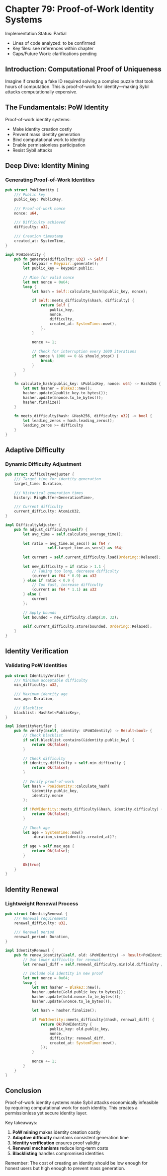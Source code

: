 # Chapter 79: Proof-of-Work Identity Systems

Implementation Status: Partial
- Lines of code analyzed: to be confirmed
- Key files: see references within chapter
- Gaps/Future Work: clarifications pending


## Introduction: Computational Proof of Uniqueness

Imagine if creating a fake ID required solving a complex puzzle that took hours of computation. This is proof-of-work for identity—making Sybil attacks computationally expensive.

## The Fundamentals: PoW Identity

Proof-of-work identity systems:
- Make identity creation costly
- Prevent mass identity generation
- Bind computational work to identity
- Enable permissionless participation
- Resist Sybil attacks

## Deep Dive: Identity Mining

### Generating Proof-of-Work Identities

```rust
pub struct PoWIdentity {
    /// Public key
    public_key: PublicKey,
    
    /// Proof-of-work nonce
    nonce: u64,
    
    /// Difficulty achieved
    difficulty: u32,
    
    /// Creation timestamp
    created_at: SystemTime,
}

impl PoWIdentity {
    pub fn generate(difficulty: u32) -> Self {
        let keypair = Keypair::generate();
        let public_key = keypair.public;
        
        // Mine for valid nonce
        let mut nonce = 0u64;
        loop {
            let hash = Self::calculate_hash(&public_key, nonce);
            
            if Self::meets_difficulty(&hash, difficulty) {
                return Self {
                    public_key,
                    nonce,
                    difficulty,
                    created_at: SystemTime::now(),
                };
            }
            
            nonce += 1;
            
            // Check for interruption every 1000 iterations
            if nonce % 1000 == 0 && should_stop() {
                break;
            }
        }
    }
    
    fn calculate_hash(public_key: &PublicKey, nonce: u64) -> Hash256 {
        let mut hasher = Blake3::new();
        hasher.update(&public_key.to_bytes());
        hasher.update(&nonce.to_le_bytes());
        hasher.finalize()
    }
    
    fn meets_difficulty(hash: &Hash256, difficulty: u32) -> bool {
        let leading_zeros = hash.leading_zeros();
        leading_zeros >= difficulty
    }
}
```

## Adaptive Difficulty

### Dynamic Difficulty Adjustment

```rust
pub struct DifficultyAdjuster {
    /// Target time for identity generation
    target_time: Duration,
    
    /// Historical generation times
    history: RingBuffer<GenerationTime>,
    
    /// Current difficulty
    current_difficulty: AtomicU32,
}

impl DifficultyAdjuster {
    pub fn adjust_difficulty(&self) {
        let avg_time = self.calculate_average_time();
        
        let ratio = avg_time.as_secs() as f64 / 
                   self.target_time.as_secs() as f64;
        
        let current = self.current_difficulty.load(Ordering::Relaxed);
        
        let new_difficulty = if ratio > 1.1 {
            // Taking too long, decrease difficulty
            (current as f64 * 0.9) as u32
        } else if ratio < 0.9 {
            // Too fast, increase difficulty
            (current as f64 * 1.1) as u32
        } else {
            current
        };
        
        // Apply bounds
        let bounded = new_difficulty.clamp(10, 32);
        
        self.current_difficulty.store(bounded, Ordering::Relaxed);
    }
}
```

## Identity Verification

### Validating PoW Identities

```rust
pub struct IdentityVerifier {
    /// Minimum acceptable difficulty
    min_difficulty: u32,
    
    /// Maximum identity age
    max_age: Duration,
    
    /// Blacklist
    blacklist: HashSet<PublicKey>,
}

impl IdentityVerifier {
    pub fn verify(&self, identity: &PoWIdentity) -> Result<bool> {
        // Check blacklist
        if self.blacklist.contains(&identity.public_key) {
            return Ok(false);
        }
        
        // Check difficulty
        if identity.difficulty < self.min_difficulty {
            return Ok(false);
        }
        
        // Verify proof-of-work
        let hash = PoWIdentity::calculate_hash(
            &identity.public_key,
            identity.nonce
        );
        
        if !PoWIdentity::meets_difficulty(&hash, identity.difficulty) {
            return Ok(false);
        }
        
        // Check age
        let age = SystemTime::now()
            .duration_since(identity.created_at)?;
        
        if age > self.max_age {
            return Ok(false);
        }
        
        Ok(true)
    }
}
```

## Identity Renewal

### Lightweight Renewal Process

```rust
pub struct IdentityRenewal {
    /// Renewal requirements
    renewal_difficulty: u32,
    
    /// Renewal period
    renewal_period: Duration,
}

impl IdentityRenewal {
    pub fn renew_identity(&self, old: &PoWIdentity) -> Result<PoWIdentity> {
        // Use lower difficulty for renewal
        let renewal_diff = self.renewal_difficulty.min(old.difficulty / 2);
        
        // Include old identity in new proof
        let mut nonce = 0u64;
        loop {
            let mut hasher = Blake3::new();
            hasher.update(&old.public_key.to_bytes());
            hasher.update(&old.nonce.to_le_bytes());
            hasher.update(&nonce.to_le_bytes());
            
            let hash = hasher.finalize();
            
            if PoWIdentity::meets_difficulty(&hash, renewal_diff) {
                return Ok(PoWIdentity {
                    public_key: old.public_key,
                    nonce,
                    difficulty: renewal_diff,
                    created_at: SystemTime::now(),
                });
            }
            
            nonce += 1;
        }
    }
}
```

## Conclusion

Proof-of-work identity systems make Sybil attacks economically infeasible by requiring computational work for each identity. This creates a permissionless yet secure identity layer.

Key takeaways:
1. **PoW mining** makes identity creation costly
2. **Adaptive difficulty** maintains consistent generation time
3. **Identity verification** ensures proof validity
4. **Renewal mechanisms** reduce long-term costs
5. **Blacklisting** handles compromised identities

Remember: The cost of creating an identity should be low enough for honest users but high enough to prevent mass generation.
